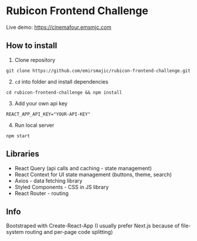 # Rubicon Frontend Challenge

Live demo: https://cinemafour.emsmjc.com

## How to install

1. Clone repository

```
git clone https://github.com/emirsmajic/rubicon-frontend-challenge.git
```

2. `cd` into folder and install dependencies

```
cd rubicon-frontend-challenge && npm install
```

3. Add your own api key

```
REACT_APP_API_KEY="YOUR-API-KEY"
```

4. Run local server

```
npm start
```

## Libraries

- React Query (api calls and caching - state management)
- React Context for UI state management (buttons, theme, search)
- Axios - data fetching library
- Styled Components - CSS in JS library
- React Router - routing

## Info

Bootstraped with Create-React-App (I usually prefer Next.js because of file-system routing and per-page code splitting)
